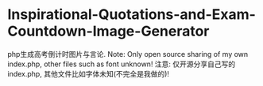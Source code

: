 # Inspirational-Quotations-and-Exam-Countdown-Image-Generator
php生成高考倒计时图片与言论.
Note: Only open source sharing of my own index.php, other files such as font unknown!
注意: 仅开源分享自己写的index.php, 其他文件比如字体未知(不完全是我做的)!
